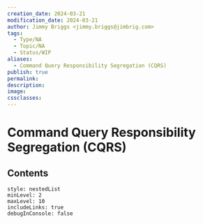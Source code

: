 ```yaml
---
creation_date: 2024-03-21
modification_date: 2024-03-21
author: Jimmy Briggs <jimmy.briggs@jimbrig.com>
tags:
  - Type/NA
  - Topic/NA
  - Status/WIP
aliases:
  - Command Query Responsibility Segregation (CQRS)
publish: true
permalink:
description:
image:
cssclasses:
---
```



# Command Query Responsibility Segregation (CQRS)

## Contents

```table-of-contents
style: nestedList
minLevel: 2
maxLevel: 10
includeLinks: true
debugInConsole: false
```

